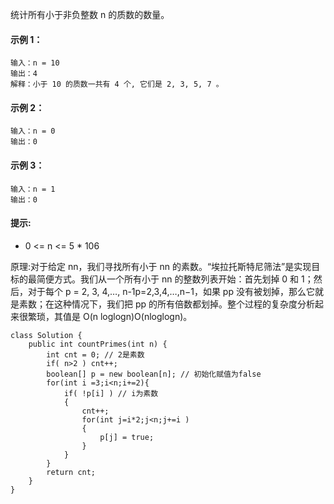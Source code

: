 统计所有小于非负整数 n 的质数的数量。

#### 示例 1：
```
输入：n = 10
输出：4
解释：小于 10 的质数一共有 4 个, 它们是 2, 3, 5, 7 。
```

#### 示例 2：
```
输入：n = 0
输出：0
```

#### 示例 3：
```
输入：n = 1
输出：0
```

#### 提示:
* 0 <= n <= 5 * 106

原理:对于给定 nn，我们寻找所有小于 nn 的素数。“埃拉托斯特尼筛法”是实现目标的最简便方式。我们从一个所有小于 nn 的整数列表开始：首先划掉 0 和 1；然后，对于每个 p = 2, 3, 4,…, n-1p=2,3,4,…,n−1，如果 pp 没有被划掉，那么它就是素数；在这种情况下，我们把 pp 的所有倍数都划掉。整个过程的复杂度分析起来很繁琐，其值是 O(n loglogn)O(nloglogn)。
```
class Solution {
    public int countPrimes(int n) {
        int cnt = 0; // 2是素数
        if( n>2 ) cnt++; 
        boolean[] p = new boolean[n]; // 初始化赋值为false
        for(int i =3;i<n;i+=2){
            if( !p[i] ) // i为素数
            {
                cnt++;
                for(int j=i*2;j<n;j+=i )
                {
                    p[j] = true;
                }
            }
        }
        return cnt;
    }
}
```
